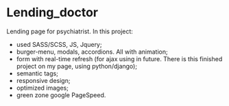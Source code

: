 # Lending_doctor

Lending page for psychiatrist. In this project:
- used SASS/SCSS, JS, Jquery;
- burger-menu, modals, accordions. All with animation;
- form with real-time refresh (for ajax using in future. There is this finished project on my page, using python/django);
- semantic tags;
- responsive design;
- optimized images;
- green zone google PageSpeed.
